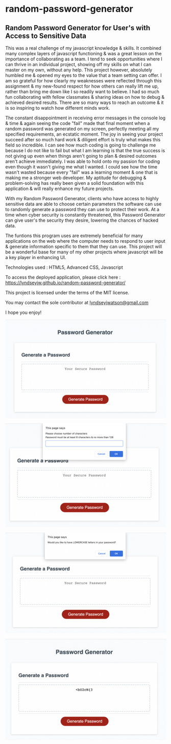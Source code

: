 # random-password-generator

## Random Password Generator for User's with Access to Sensitive Data

This was a real challenge of my javascript knowledge & skills. It combined many complex layers of javascript functioning & was a great lesson on the importance of collaborating as a team. I tend to seek opportunities where I can thrive in an individual project, showing off my skills on what I can master on my own, without any help. This project however, absolutely humbled me & opened my eyes to the value that a team setting can offer. I am so grateful for how clearly my weaknesses were reflected through this assignment & my new-found respect for how others can really lift me up, rather than bring me down like I so readily want to believe. I had so much fun collaborating with fellow classmates & sharing ideas on how to debug & achieved desired results. There are so many ways to reach an outcome & it is so inspiring to watch how different minds work. 

The constant disappointment in receiving error messages in the console log & time & again seeing the code "fail" made that final moment when a random password was generated on my screen, perfectly meeting all my specified requirements, an ecstatic moment. The joy in seeing your project succeed after so much hard work & diligent effort is truly what makes this field so incredible. I can see how much coding is going to challenge me because I do not like to fail but what I am learning is that the true success is not giving up even when things aren't going to plan & desired outcomes aren't achieve immediately. I was able to hold onto my passion for coding even though it wasn't giving me what I wanted. I could see how the time wasn't wasted because every "fail" was a learning moment & one that is making me a stronger web developer. My aptitude for debugging & problem-solving has really been given a solid foundation with this application & will really enhance my future projects.

With my Random Password Generator, clients who have access to highly sensitive data are able to choose certain parameters the software can use to randomly generate a password they can use to protect their work. At a time when cyber security is constantly threatened, this Password Generator can give user's the security they desire, lowering the chances of hacked data.

The funtions this program uses are extremely beneficial for many applications on the web where the computer needs to respond to user input & generate information specific to them that they can use. This project will be a wonderful base for many of my other projects where javascript will be a key player in enhancing UI.

Technologies used : HTML5, Advanced CSS, Javascript

To access the deployed application, please click here : https://lyndseyjw.github.io/random-password-generator/

This project is licensed under the terms of the MIT license.

You may contact the sole contributor at lyndseyjwatson@gmail.com

I hope you enjoy!

![Password Generator Homepage](./assets/images/home-screen.png) 

![Password Length Input](./assets/images/password-length-input.png)

![Character Parameters Confirmation](./assets/images/character-parameters-confirmation.png)

![Randomly Generated Password Example](./assets/images/randomly-generated-password.png)